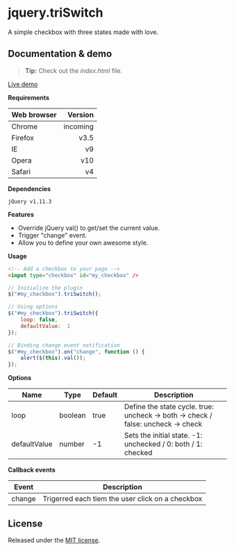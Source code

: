 # jquery.triSwitch

A simple checkbox with three states made with love.


## Documentation & demo

> **Tip:** Check out the *index.html* file.

[Live demo](http://acuisinier.com/Projects/jquery.triSwitch/Demo)
  
**Requirements**

| Web browser | Version |
| --- | ---:|
| Chrome | incoming |
| Firefox | v3.5 |
| IE | v9 |
| Opera | v10 |
| Safari | v4 |
  
**Dependencies**

    jQuery v1.11.3
  
**Features**

- Override jQuery val() to get/set the current value.
- Trigger "change" event.
- Allow you to define your own awesome style.
  
**Usage**

```html
<!-- Add a checkbox to your page -->
<input type="checkbox" id="my_checkbox" />
 ```
 
```javascript
// Initialize the plugin
$("#my_checkbox").triSwitch();
```
 
	
```javascript
// Using options
$("#my_checkbox").triSwitch({ 
	loop: false, 
	defaultValue:  1 
});
```
	
```javascript
// Binding change event notification
$("#my_checkbox").on("change", function () {
	alert($(this).val());
});
```
  
**Options**

Name | Type | Default | Description
--- | --- | --- | ---
loop | boolean | true | Define the state cycle.  true: uncheck -> both -> check / false: uncheck -> check
defaultValue | number | -1 | Sets the initial state.  -1: unchecked / 0: both / 1: checked
  
**Callback events**

Event | Description
--- | ---
change | Trigerred each tiem the user click on a checkbox
  
## License

Released under the [MIT license](http://www.opensource.org/licenses/MIT).